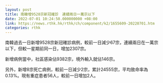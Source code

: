 ```yaml
---
layout: post
title: 南韓增9528宗新冠確診　連續兩日一萬宗以下
date: 2022-07-01 10:24:50.000000000 +08:00
link: https://news.rthk.hk/rthk/ch/component/k2/1655609-20220701.htm
categories: rthk
---
```


南韓過去一日新增9528宗新冠確診病例，較前一日減少67宗，連續兩日在一萬宗以下，但較一星期前同一日，增加2307宗。

新增病例當中，社區感染佔9382宗，境外輸入就佔146宗。

另外，新增8宗死亡病例，較前一日減少2宗，累計24555宗，平均致命率為0.13%。現有重症患者56人，較前一日增加2人。
